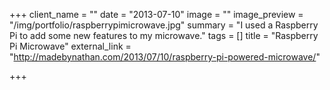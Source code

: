 +++
client_name = ""
date = "2013-07-10"
image = ""
image_preview = "/img/portfolio/raspberrypimicrowave.jpg"
summary = "I used a Raspberry Pi to add some new features to my microwave."
tags = []
title = "Raspberry Pi Microwave"
external_link = "http://madebynathan.com/2013/07/10/raspberry-pi-powered-microwave/"

+++

